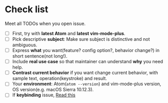 # Check list

Meet all TODOs when you open issue.

- [ ] First, try with **latest Atom** and **latest vim-mode-plus**.
- [ ] Pick descriptive **subject**: Make sure subject is distinctive and not ambiguous.
- [ ] Express **what** you want(feature? config option?, behavior change?) in short sentence(not long!).
- [ ] Include **real use case** so that maintainer can understand **why** you need help.
- [ ] **Contrast current behavior** if you want change current behavior, with sample text, operation(keystroke) and result.
- [ ] Your **environment**: Atom(`atom --version`) and vim-mode-plus version, OS version(e.g. macOS Sierra 10.12.3).
- [ ] If **keybinding** issue, [Read this](https://github.com/t9md/atom-vim-mode-plus/wiki/IssueReport#some-keybinding-not-working)
